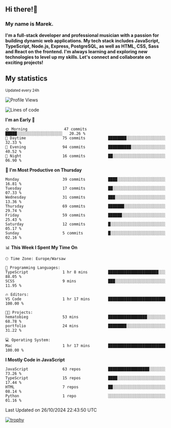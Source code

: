 ## Hi there!👋 ##
### My name is Marek. ###

**I'm a full-stack developer and professional musician with a passion for building dynamic web applications. My tech stack includes JavaScript, TypeScript, Node.js, Express, PostgreSQL, as well as HTML, CSS, Sass and React on the frontend. I'm always learning and exploring new technologies to level up my skills. Let's connect and collaborate on exciting projects!**

## My statistics ##
<sub>Updated every 24h</sub>
<!--START_SECTION:waka-->
![Profile Views](http://img.shields.io/badge/Profile%20Views-1-blue)

![Lines of code](https://img.shields.io/badge/From%20Hello%20World%20I%27ve%20Written-19.5%20thousand%20lines%20of%20code-blue)

**I'm an Early 🐤** 

```text
🌞 Morning                47 commits          █████░░░░░░░░░░░░░░░░░░░░   20.26 % 
🌆 Daytime                75 commits          ████████░░░░░░░░░░░░░░░░░   32.33 % 
🌃 Evening                94 commits          ██████████░░░░░░░░░░░░░░░   40.52 % 
🌙 Night                  16 commits          ██░░░░░░░░░░░░░░░░░░░░░░░   06.90 % 
```
📅 **I'm Most Productive on Thursday** 

```text
Monday                   39 commits          ████░░░░░░░░░░░░░░░░░░░░░   16.81 % 
Tuesday                  17 commits          ██░░░░░░░░░░░░░░░░░░░░░░░   07.33 % 
Wednesday                31 commits          ███░░░░░░░░░░░░░░░░░░░░░░   13.36 % 
Thursday                 69 commits          ███████░░░░░░░░░░░░░░░░░░   29.74 % 
Friday                   59 commits          ██████░░░░░░░░░░░░░░░░░░░   25.43 % 
Saturday                 12 commits          █░░░░░░░░░░░░░░░░░░░░░░░░   05.17 % 
Sunday                   5 commits           █░░░░░░░░░░░░░░░░░░░░░░░░   02.16 % 
```


📊 **This Week I Spent My Time On** 

```text
🕑︎ Time Zone: Europe/Warsaw

💬 Programming Languages: 
TypeScript               1 hr 8 mins         ██████████████████████░░░   88.05 % 
SCSS                     9 mins              ███░░░░░░░░░░░░░░░░░░░░░░   11.95 % 

🔥 Editors: 
VS Code                  1 hr 17 mins        █████████████████████████   100.00 % 

🐱‍💻 Projects: 
hematobieg               53 mins             █████████████████░░░░░░░░   68.78 % 
portfolio                24 mins             ████████░░░░░░░░░░░░░░░░░   31.22 % 

💻 Operating System: 
Mac                      1 hr 17 mins        █████████████████████████   100.00 % 
```

**I Mostly Code in JavaScript** 

```text
JavaScript               63 repos            ██████████████████░░░░░░░   73.26 % 
TypeScript               15 repos            ████░░░░░░░░░░░░░░░░░░░░░   17.44 % 
HTML                     7 repos             ██░░░░░░░░░░░░░░░░░░░░░░░   08.14 % 
Python                   1 repo              ░░░░░░░░░░░░░░░░░░░░░░░░░   01.16 % 
```




 Last Updated on 26/10/2024 22:43:50 UTC
<!--END_SECTION:waka-->
[![trophy](https://github-profile-trophy.vercel.app/?username=ryo-ma&theme=onedark)](https://github.com/ryo-ma/github-profile-trophy)
<!--
**MarekSax/MarekSax** is a ✨ _special_ ✨ repository because its `README.md` (this file) appears on your GitHub profile.

Here are some ideas to get you started:

- 🔭 I’m currently working on ...
- 🌱 I’m currently learning ...
- 👯 I’m looking to collaborate on ...
- 🤔 I’m looking for help with ...
- 💬 Ask me about ...
- 📫 How to reach me: ...
- 😄 Pronouns: ...
- ⚡ Fun fact: ...
-->
